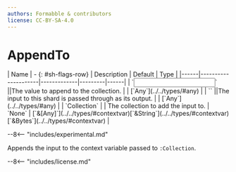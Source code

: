 ```yaml
---
authors: Formabble & contributors
license: CC-BY-SA-4.0
---
```



# AppendTo

<div class="sh-parameters" markdown="1">
| Name | - {: #sh-flags-row} | Description | Default | Type |
|------|---------------------|-------------|---------|------|
| `<input>` ||The value to append to the collection. | | [`Any`](../../types/#any) |
| `<output>` ||The input to this shard is passed through as its output. | | [`Any`](../../types/#any) |
| `Collection` |  | The collection to add the input to. | `None` | [`&[Any]`](../../types/#contextvar)[`&String`](../../types/#contextvar)[`&Bytes`](../../types/#contextvar) |

</div>

--8<-- "includes/experimental.md"

Appends the input to the context variable passed to `:Collection`.

--8<-- "includes/license.md"

